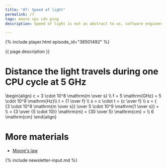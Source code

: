 ```yaml
---
title: "#7: Speed of light"
permalink: /7
tags: moore cpu cdn ping
description: Speed of light is not as abstract to us, software engineers, as you might think. If you are deploying to the cloud or if you want to squeeze every bit of performance in your app, speed of light holds you back

---
```


{% include player.html episode_id="36501492" %}

{{ page.description }}

# Distance the light travels during one CPU cycle at 5 GHz

<script src="https://polyfill.io/v3/polyfill.min.js?features=es6"></script>
<script id="MathJax-script" async src="https://cdn.jsdelivr.net/npm/mathjax@3/es5/tex-mml-chtml.js"></script>

<p>
    \begin{align}
    c = 3 \cdot 10^8 \mathrm{m \over s} \\
    f = 5 \mathrm{GHz} = 5 \cdot 10^9 \mathrm{Hz}\\
    t = {1 \over f} \\
    s = c \cdot t = {c \over f} \\
    s = { {3 \cdot 10^8 \mathrm{m \over s}} \over 5 \cdot 10^9 \mathrm{1 \over s}} = \\ 
    = {3 \over {5 \cdot 10}}  \mathrm{m} = {30 \over 5} \mathrm{cm} = \\ 
    6 \mathrm{cm}
    \end{align}
</p>

# More materials

* [Moore's law](https://en.wikipedia.org/wiki/Moore%27s_law)

{% include newsletter-input.md %}

</script>
